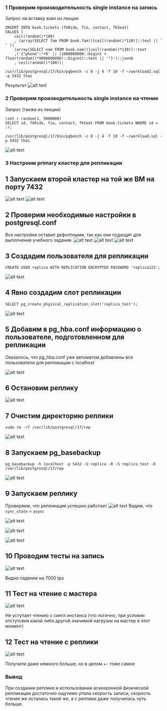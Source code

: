 ### 1 Проверим производительность single instance на запись 
Запрос на вставку взял из лекции

```
INSERT INTO book.tickets (fkRide, fio, contact, fkSeat)
VALUES (
	ceil(random()*100)
	, (array(SELECT fam FROM book.fam))[ceil(random()*110)]::text || ' ' ||
    (array(SELECT nam FROM book.nam))[ceil(random()*110)]::text
    ,('{"phone":"+9' || (1000000000::bigint + floor(random()*9000000000)::bigint)::text || '"}')::jsonb
    , ceil(random()*100));
```

```
/usr/lib/postgresql/17/bin/pgbench -c 8 -j 4 -T 10 -f ~/workload2.sql -p 5432 thai
```

Результат 
![alt text](image.png)

### 2 Проверим производительность single instance на чтение

Запрос (также из лекции)
```
\set r random(1, 5000000) 
SELECT id, fkRide, fio, contact, fkSeat FROM book.tickets WHERE id = :r;
```

```
/usr/lib/postgresql/17/bin/pgbench -c 8 -j 4 -T 10 -f ~/workload.sql -p 5432 thai
```
![alt text](image-1.png)

### 3 Настроим primary кластер для репликации 

## 1 Запускаем второй кластер на той же ВМ на порту 7432
![alt text](image-2.png)
![alt text](image-3.png)

## 2 Проверим необходимые настройки в postgresql.conf
Все настройки оставил дефолтными, так как они подходят для выполнения учебного задания. 
![alt text](image-4.png)
![alt text](image-5.png)
![alt text](image-6.png)

## 3 Создадим пользователя для репликации 
```
CREATE USER replica WITH REPLICATION ENCRYPTED PASSWORD 'replica123';
```
![alt text](image-7.png)
## 4 Явно создадим слот репликации 
```
SELECT pg_create_physical_replication_slot('replica_test');
```
![alt text](image-8.png)

## 5 Добавим в pg_hba.conf информацию о пользователе, подготовленном для репликации

Оказалось, что pg_hba.conf уже автоматом добавлены все пользователи для репликации с localhost 

![alt text](image-9.png)

## 6 Остановим реплику 

![alt text](image-10.png)

## 7 Очистим директорию реплики 

```
sudo rm -rf /var/lib/postgresql/17/rep

```
![alt text](image-11.png)

## 8 Запускаем pg_basebackup

```
pg_basebackup -h localhost -p 5432 -U replica -R -S replica_test -D /var/lib/postgresql/17/rep
```

![alt text](image-12.png)

## 9 Запускаем реплику 
Проверяем, что репликация успешно работает
![alt text](image-13.png)
Видим, что ```sync_state``` = ```async```

![alt text](image-14.png)

![alt text](image-15.png)

![alt text](image-16.png)

## 10 Проводим тесты на запись 

![alt text](image-17.png)

Видно падение на 7000 tps

## 11 Тест на чтение с мастера 

![alt text](image-18.png)

Не уступает чтению с сингл инстанса (что логично, при условии отстутсвия какой либо другой значимой нагрузки на мастер в этот момент)

## 12 Тест на чтение с реплики 

![alt text](image-19.png)

Получили даже немного больше, но в целом +- тоже самое 

### Вывод 
При создании реплики и использовании асинхронной физической репликации достаточно ощутимо упала скорость записи, скорость чтения же осталась такой же, а с реплики даже получилась чуть больше.